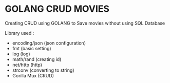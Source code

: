 # GOLANG CRUD MOVIES
 Creating CRUD using GOLANG to Save movies without using SQL Database

 Library used :
- encoding/json (json configuration)
- fmt (basic setting)
- log (log)
- math/rand (creating id)
- net/http (http)
- strconv (converting to string)
- Gorilla Mux (CRUD)
